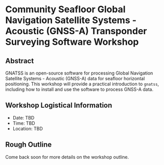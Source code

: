 # Community Seafloor Global Navigation Satellite Systems - Acoustic (GNSS-A) Transponder Surveying Software Workshop

## Abstract

GNATSS is an open-source software for processing Global Navigation Satellite Systems - Acoustic (GNSS-A) data for seafloor horizontal positioning. This workshop will provide a practical introduction to `gnatss`, including
how to install and use the software to process GNSS-A data.

## Workshop Logistical Information

* Date: TBD
* Time: TBD
* Location: TBD

## Rough Outline

Come back soon for more details on the workshop outline.

